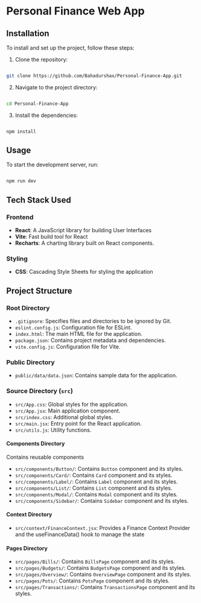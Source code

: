 # Personal Finance Web App

  

## Installation

To install and set up the project, follow these steps:

  

1. Clone the repository:

```sh

git clone https://github.com/Bahadurshax/Personal-Finance-App.git

```

2. Navigate to the project directory:

```sh

cd Personal-Finance-App

```

3. Install the dependencies:

```sh

npm install

```

  

## Usage

To start the development server, run:

```sh

npm run dev

```

## Tech Stack Used

### Frontend
- **React**: A JavaScript library for building User Interfaces
- **Vite**: Fast build tool for React
- **Recharts**: A charting library built on React components.

### Styling
- **CSS**: Cascading Style Sheets for styling the application


## Project Structure


### Root Directory

- `.gitignore`: Specifies files and directories to be ignored by Git.
- `eslint.config.js`: Configuration file for ESLint.
- `index.html`: The main HTML file for the application.
- `package.json`: Contains project metadata and dependencies.
- `vite.config.js`: Configuration file for Vite.

### Public Directory

- `public/data/data.json`: Contains sample data for the application.

### Source Directory (`src`)

- `src/App.css`: Global styles for the application.
- `src/App.jsx`: Main application component.
- `src/index.css`: Additional global styles.
- `src/main.jsx`: Entry point for the React application.
- `src/utils.js`: Utility functions.


#### Components Directory
Contains reusable components

- `src/components/Button/`: Contains `Button` component and its styles.
- `src/components/Card/`: Contains `Card` component and its styles.
- `src/components/Label/`: Contains `Label` component and its styles.
- `src/components/List/`: Contains `List` component and its styles.
- `src/components/Modal/`: Contains `Modal` component and its styles.
- `src/components/Sidebar/`: Contains `Sidebar` component and its styles.

#### Context Directory

- `src/context/FinanceContext.jsx`: Provides a Finance Context Provider and the useFinanceData() hook to manage the state

#### Pages Directory

- `src/pages/Bills/`: Contains `BillsPage` component and its styles.
- `src/pages/Budgets/`: Contains `BudgetsPage` component and its styles.
- `src/pages/Overview/`: Contains `OverviewPage` component and its styles.
- `src/pages/Pots/`: Contains `PotsPage` component and its styles.
- `src/pages/Transactions/`: Contains `TransactionsPage` component and its styles.

